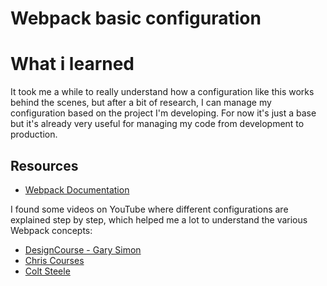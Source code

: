 # Webpack basic configuration

# What i learned

It took me a while to really understand how a configuration like this works behind the scenes, but after a bit of research, I can manage my configuration based on the project I'm developing.
For now it's just a base but it's already very useful for managing my code from development to production.

## Resources

- [Webpack Documentation](https://webpack.js.org/concepts/)

I found some videos on YouTube where different configurations are explained step by step, which helped me a lot to understand the various Webpack concepts:

- [DesignCourse - Gary Simon](https://www.youtube.com/watch?v=TzdEpgONurw&t=0s)
- [Chris Courses](https://www.youtube.com/watch?v=aYo7YymudpE&list=PLpPnRKq7eNW2_dy8Re4lyByThMtTAhw5Q)
- [Colt Steele](https://www.youtube.com/watch?v=3On5Z0gjf4U&list=PLblA84xge2_zwxh3XJqy6UVxS60YdusY8)
